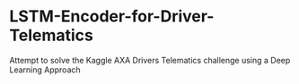 # LSTM-Encoder-for-Driver-Telematics
Attempt to solve the Kaggle AXA Drivers Telematics challenge using a Deep Learning Approach
